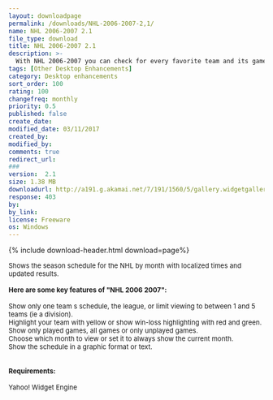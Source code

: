 ```yaml
---
layout: downloadpage
permalink: /downloads/NHL-2006-2007-2,1/
name: NHL 2006-2007 2.1
file_type: download
title: NHL 2006-2007 2.1
description: >-
  With NHL 2006-2007 you can check for every favorite team and its games.
tags: [Other Desktop Enhancements]
category: Desktop enhancements
sort_order: 100
rating: 100
changefreq: monthly
priority: 0.5
published: false
create_date: 
modified_date: 03/11/2017
created_by: 
modified_by: 
comments: true
redirect_url: 
### 
version:  2.1
size: 1.38 MB
downloadurl: http://a191.g.akamai.net/7/191/1560/5/gallery.widgetgallery.com/widget_cache/41185/NHL_2006 2007.widget?2.1
response: 403
by: 
by_link: 
license: Freeware
os: Windows
---
```


{% include download-header.html download=page%}

<p style="fix-download-text !important">
<p><font size="2"><p>Shows the season schedule for the NHL by month with localized times and updated results.<br />
<br />
<span><strong>Here are some key features of "NHL 2006 2007":</strong></span><br />
<br />
Show only one team s schedule, the league, or limit viewing to between 1 and 5 teams (ie a division).<br />
Highlight your team with yellow or show win-loss highlighting with red and green.<br />
Show only played games, all games or only unplayed games.<br />
Choose which month to view or set it to always show the current month.<br />
Show the schedule in a graphic format or text.<br />
<br />
<br />
<span><strong>Requirements:</strong></span><br />
<br />
Yahoo! Widget Engine</p></p></p>
